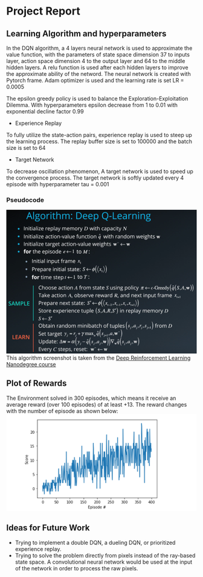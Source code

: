 [//]: # (Image References)
[image3]: https://github.com/oliver1112/udacity-DRL-nanodegree-project-Navigation/blob/master/assets/DQN.png "Plot"
[image2]: https://github.com/oliver1112/udacity-DRL-nanodegree-project-Navigation/blob/master/assets/DQN%20Pseudocode.png "Pseudocode"

# Project Report
## Learning Algorithm and hyperparameters
In the DQN algorithm, a 4 layers neural network is used to approximate the value function, with the parameters of state space dimension 
37 to inputs layer, action space dimension 4 to the output layer and 64 to the middle hidden layers. A relu function is used after each 
hidden layers to improve the approximate ability of the netword. The neural network is created with Pytorch frame. Adam optimizer 
is used and the learning rate is set LR = 0.0005 


The epsilon greedy policy is used to balance the Exploration-Exploitation Dilemma. With hyperparameters epsilon decrease from 1 to 0.01 with exponential decline factor 0.99
- Experience Replay


To fully utilize the state-action pairs, experience replay is used to steep up the learning process. The replay buffer size is set to 100000
and the batch size is set to 64

- Target Network


To decrease oscillation phenomenon, A target network is used to speed up the convergence process. The target network is softly updated 
every 4 episode with hyperparameter tau = 0.001 

### Pseudocode
![Pseudocode][image2]
This algorithm screenshot is taken from the [Deep Reinforcement Learning Nanodegree course](https://www.udacity.com/course/deep-reinforcement-learning-nanodegree--nd893)



## Plot of Rewards
The Environment solved in 300 episodes, which means it receive an average reward (over 100 episodes) of at least +13. The reward changes with the number of episode as shown below:
![Plot][image3]




## Ideas for Future Work
- Trying to implement a double DQN, a dueling DQN, or prioritized experience replay.
- Trying to solve the problem directly from pixels instead of the ray-based state space. A convolutional neural network would be used at the input of the network in order to process the raw pixels.
